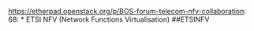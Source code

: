 https://etherpad.openstack.org/p/BOS-forum-telecom-nfv-collaboration: 68: * ETSI NFV (Network Functions Virtualisation) ##ETSINFV

